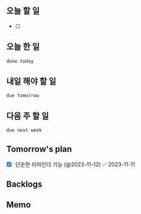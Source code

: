 ## 오늘 할 일
- [ ] 


## 오늘 한 일
```tasks
done today
```

## 내일 해야 할 일

```tasks
due tomorrow
```


## 다음 주 할 일
```tasks
due next week
```

## Tomorrow's plan
- [x] 단순한 리마인더 기능 (@2023-11-12) ✅ 2023-11-11

## Backlogs


## Memo


```tasks
```


